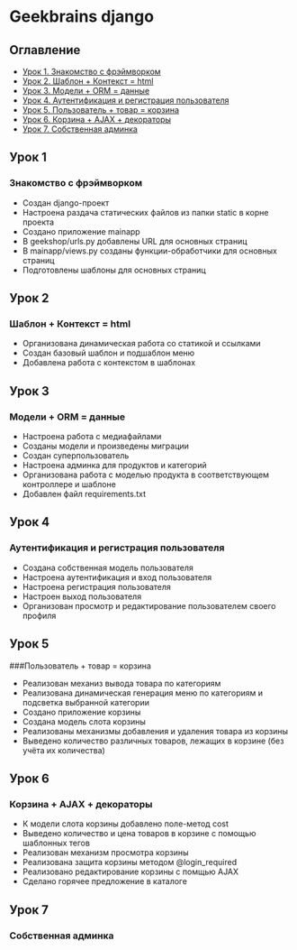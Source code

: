# Geekbrains django

## Оглавление

- [Урок 1. Знакомство с фрэймворком](#Урок-1)
- [Урок 2. Шаблон + Контекст = html](#Урок-2)
- [Урок 3. Модели + ORM = данные](#Урок-3)
- [Урок 4. Аутентификация и регистрация пользователя](#Урок-4)
- [Урок 5. Пользователь + товар = корзина](#Урок-5)
- [Урок 6. Корзина + AJAX + декораторы](#Урок-6)
- [Урок 7. Собственная админка](#Урок-7)


## Урок 1
### Знакомство с фрэймворком
- Создан django-проект
- Настроена раздача статических файлов из папки static в корне проекта
- Создано приложение mainapp
- В geekshop/urls.py добавлены URL для основных страниц
- В mainapp/views.py созданы функции-обработчики для основных страниц
- Подготовлены шаблоны для основных страниц

## Урок 2 
### Шаблон + Контекст = html

- Организована динамическая работа со статикой и ссылками
- Создан базовый шаблон и подшаблон меню
- Добавлена работа с контекстом в шаблонах

## Урок 3
### Модели + ORM = данные

- Настроена работа с медиафайлами
- Созданы модели и произведены миграции
- Создан суперпользователь
- Настроена админка для продуктов и категорий
- Организована работа с моделью продукта в соответствующем контроллере и шаблоне
- Добавлен файл requirements.txt

## Урок 4
### Аутентификация и регистрация пользователя

- Создана собственная модель пользователя
- Настроена аутентификация и вход пользователя
- Настроена регистрация пользователя
- Настроен выход пользователя
- Организован просмотр и редактирование пользователем своего профиля

## Урок 5
###Пользователь + товар = корзина

- Реализован механиз вывода товара по категориям
- Реализована динамическая генерация меню по категориям и подсветка выбранной категории
- Создано приложение корзины
- Создана модель слота корзины
- Реализованы механизмы добавления и удаления товара из корзины
- Выведено количество различных товаров, лежащих в корзине (без учёта их количества)

## Урок 6
### Корзина + AJAX + декораторы
- К модели слота корзины добавлено поле-метод cost 
- Выведено количество и цена товаров в корзине с помощью шаблонных тегов
- Реализован механизм просмотра корзины
- Реализована защита корзины методом @login_required
- Реализовано редактирование корзины с помщью AJAX
- Сделано горячее предложение в каталоге

## Урок 7
### Собственная админка
